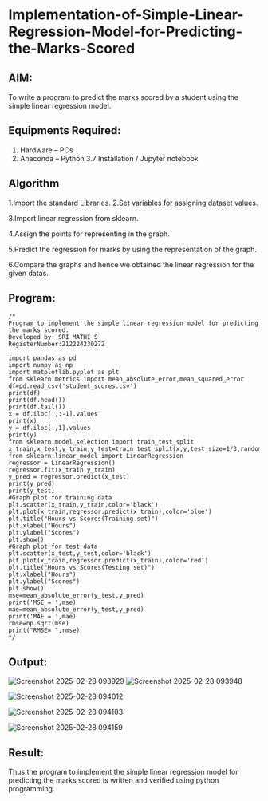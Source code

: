 # Implementation-of-Simple-Linear-Regression-Model-for-Predicting-the-Marks-Scored

## AIM:
To write a program to predict the marks scored by a student using the simple linear regression model.

## Equipments Required:
1. Hardware – PCs
2. Anaconda – Python 3.7 Installation / Jupyter notebook

## Algorithm

1.Import the standard Libraries.
2.Set variables for assigning dataset values.

3.Import linear regression from sklearn.

4.Assign the points for representing in the graph.

5.Predict the regression for marks by using the representation of the graph.

6.Compare the graphs and hence we obtained the linear regression for the given datas.
 

## Program:
```
/*
Program to implement the simple linear regression model for predicting the marks scored.
Developed by: SRI MATHI S
RegisterNumber:212224230272

import pandas as pd
import numpy as np
import matplotlib.pyplot as plt
from sklearn.metrics import mean_absolute_error,mean_squared_error
df=pd.read_csv('student_scores.csv')
print(df)
print(df.head())
print(df.tail())
x = df.iloc[:,:-1].values
print(x)
y = df.iloc[:,1].values
print(y)
from sklearn.model_selection import train_test_split
x_train,x_test,y_train,y_test=train_test_split(x,y,test_size=1/3,random_state=0)
from sklearn.linear_model import LinearRegression
regressor = LinearRegression()
regressor.fit(x_train,y_train)
y_pred = regressor.predict(x_test)
print(y_pred)
print(y_test)
#Graph plot for training data
plt.scatter(x_train,y_train,color='black')
plt.plot(x_train,regressor.predict(x_train),color='blue')
plt.title("Hours vs Scores(Training set)")
plt.xlabel("Hours")
plt.ylabel("Scores")
plt.show()
#Graph plot for test data
plt.scatter(x_test,y_test,color='black')
plt.plot(x_train,regressor.predict(x_train),color='red')
plt.title("Hours vs Scores(Testing set)")
plt.xlabel("Hours")
plt.ylabel("Scores")
plt.show()
mse=mean_absolute_error(y_test,y_pred)
print('MSE = ',mse)
mae=mean_absolute_error(y_test,y_pred)
print('MAE = ',mae)
rmse=np.sqrt(mse)
print("RMSE= ",rmse)  
*/
```

## Output:

![Screenshot 2025-02-28 093929](https://github.com/user-attachments/assets/038a8f41-f7a6-42ba-a6c2-78e8c6a7f7fa)
![Screenshot 2025-02-28 093948](https://github.com/user-attachments/assets/3bbb31e4-79f2-4247-aeae-8ee799580b74)

![Screenshot 2025-02-28 094012](https://github.com/user-attachments/assets/f14dc1e6-8ffe-4251-ae7a-df89ed0d3b98)

![Screenshot 2025-02-28 094103](https://github.com/user-attachments/assets/ef84885a-67c1-4d50-9111-2a34b7feff09)

![Screenshot 2025-02-28 094159](https://github.com/user-attachments/assets/92bd4b2a-a407-44d7-af53-a5a9a6645583)


## Result:
Thus the program to implement the simple linear regression model for predicting the marks scored is written and verified using python programming.

